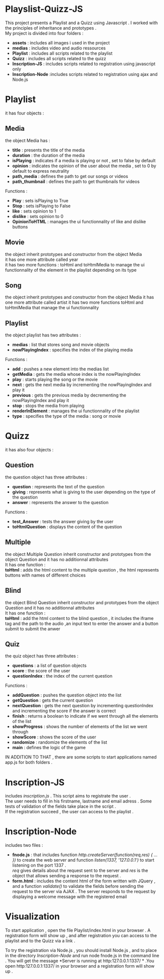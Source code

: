 # Playslist-Quizz-JS

This project presents a Playlist and a Quizz using Javascript  . 
I worked with the principles of inheritance and prototypes .  
My project is divided into four folders :  
  * __assets__ : includes all images i used in the project  
  * __medias__ : includes video and audio ressources
  * __Playlist__ : includes all scripts related to the playlist
  * __Quizz__ : includes all scripts related to the quizz
  * __Inscription-JS__ : includes scripts related to registration using javascript only
  * __Inscription-Node__ :includes scripts related to registration using ajax and Node.js

# Playlist

it has four objects :

## Media 

the object Media has : 
  * __title__ : presents the title of the media 
  * __duration__ : the duration of the media
  * __isPlaying__ : indicates if a media is playing or not , set to false by default 
  * __opinion__ : indicates the opinion of the user about the media , set to 0 by default to express neutrality 
  * __path_media__ : defines the path to get our songs or videos
  * __path_thumbnail__ : defines the path to get thumbnails for videos
 
Functions :

  * __Play__ : sets isPlaying to True
  * __Stop__ : sets isPlaying to False
  * __like__ : sets opinion to 1 
  * __dislike__ : sets opinion to 0
  * __OpinionToHTML__ : manages the ui functionnality of like and dislike buttons

## Movie

the object inherit prototypes and constructor from the object Media   
it has one more attribute called year   
it has two more functions : toHtml and toHtmlMedia to manage the ui functionnality of the element in the playlist depending on its type 

## Song

the object inherit prototypes and constructor from the object Media
it has one more attribute called artist 
it has two more functions toHtml and toHtmlMedia that manage the ui functionnality 

## Playlist

the object playlist has two attributes : 
* __medias__ : list that stores song and movie objects
* __nowPlayingIndex__ : specifies the index of the playing media

Functions :

* __add__ : pushes a new element into the medias list
* __getMedia__ : gets the media whose index is the nowPlayingIndex
* __play__ : starts playing the song or the movie
* __next__ : gets the next media by incrementing the nowPlayingIndex and play it 
* __previous__ : gets the previous media by decrementing the nowPlayingIndex and play it
* __stop__ : stops the media from playing
* __renderInElement__ : manages the ui functionnality of the playlist  
* __type__ : specifies the type of the media : song or movie

# Quizz

it has also four objects :

## Question 

the question object has three attributes :
* __question__ : represents the text of the question
* __giving__ : represents what is giving to the user depending on the type of the question
* __answer__ : represents the answer to the question

Functions :

* __test_Answer__ : tests the answer giving by the user
* __toHtmlQuestion__ : displays the content of the question

## Multiple

the object Multiple Question inherit constructor and prototypes from the object Question and it has no additionnal attributes   
It has one function :     
__toHtml__ : adds the html content to the multiple question , the html  represents buttons with names of different choices    

## Blind

the object Blind Question inherit constructor and prototypes from the object Question and it has no additionnal attributes    
It has one function :   
__toHtml__ : add the html content to the blind question , it includes the iframe tag and the path to the audio ,an input text to enter the answer and a button submit to submit the anwer  

## Quiz

the quiz object has three attributes :
* __questions__ : a list of question objects
* __score__ : the score of the user
* __questionIndex__ : the index of the current question

Functions :

* __addQuestion__ : pushes the question object into the list
* __getQuestion__ : gets the current question
* __nextQuestion__ : gets the next question by incrementing questionIndex  and incrementing the score if the answer is correct
* __finish__ : returns a boolean to indicate if we went through all the elements of the list
* __showProgress__ : shows the number of  elements of the list we went through
* __showScore__ : shows the score of the user
* __randomize__ : randomize the elements of the list 
* __main__ : defines the logic of the game

IN ADDITION TO THAT , there are some scripts to start applications named app.js for both folders .  

# Inscription-JS

includes *inscription.js* . This script aims to registrate the user .   
The user needs to fill in his firstname, lastname and email adress . Some tests of validation of the fields take place in the script .  
If the registration succeed , the user can access to the playlist .

# Inscription-Node  

includes two files : 
* __fnode.js__ : that includes function *http.createServer(function(req,res) { ... })* to create the web server and function *listen(1337, '127.0.0.1')* to start listening on the port 1337 .   
*req* gives  details about the request sent to the server and *res* is the object that allows sending a response to the request .   
* __form.html__ : includes the content html of the form written with JQuery , and a function *validate()* to validate the fields before sending the request to the server via AJAX   .
The server responds to the request by displaying a welcome message with the registered email 

# Visualization  

To start application , open the file Playlist/index.html  in your browser  . A registration form will show up , and after registration you can access to the playlist and to the Quizz via a link .   

To try the registration via Node.js , you should install Node.js , and to place in the directory *Inscription-Node* and run node fnode.js in the command line . You will get the message *Server is running at http:127.0.0.1:1337/ * .You open http:127.0.0.1:1337/  in your browser and a  registration form will show up .